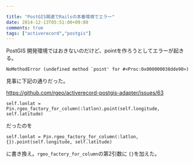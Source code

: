 ```yaml
---

title: "PostGIS関連でRailsの本番環境でエラー"
date: 2014-12-13T05:51:00+09:00
comments: true
tags: ["activerecord","postgis"]
---
```


PostGIS
開発環境ではおきないのだけど、pointを作ろうとしてエラーが起きる。

```
NoMethodError (undefined method `point' for #<Proc:0x000000038dde90>)
```

見事に下記の通りだった。

https://github.com/rgeo/activerecord-postgis-adapter/issues/63

```
self.lonlat = Pin.rgeo_factory_for_column(:latlon).point(self.longitude, self.latitude)
```

だったのを

```
self.lonlat = Pin.rgeo_factory_for_column(:latlon, {}).point(self.longitude, self.latitude)
```
に書き換え。`rgeo_factory_for_column`の第2引数に `{}`を加えた。
